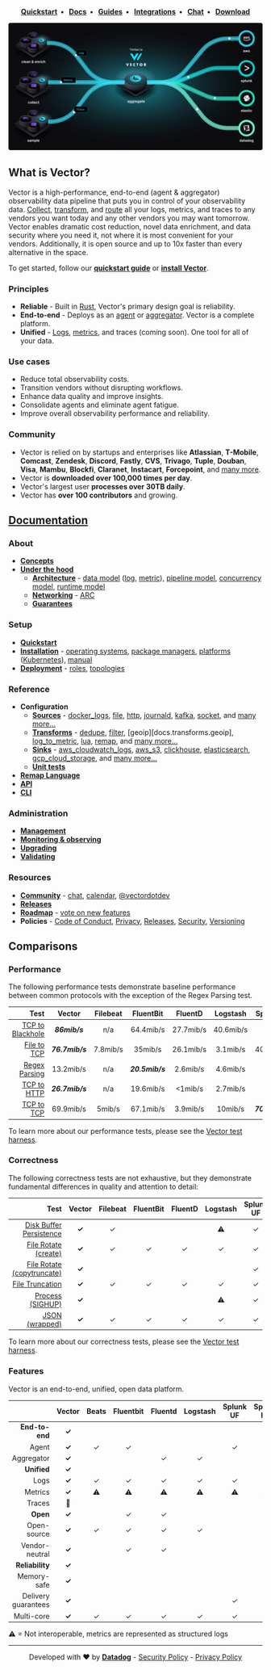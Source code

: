 <p align="center">
  <strong>
    <a href="https://vector.dev/docs/setup/quickstart/">Quickstart<a/>&nbsp;&nbsp;&bull;&nbsp;&nbsp;
    <a href="https://vector.dev/docs/">Docs<a/>&nbsp;&nbsp;&bull;&nbsp;&nbsp;
    <a href="https://vector.dev/guides/">Guides<a/>&nbsp;&nbsp;&bull;&nbsp;&nbsp;
    <a href="https://vector.dev/components/">Integrations<a/>&nbsp;&nbsp;&bull;&nbsp;&nbsp;
    <a href="https://chat.vector.dev">Chat<a/>&nbsp;&nbsp;&bull;&nbsp;&nbsp;
    <a href="https://vector.dev/releases/latest/download/">Download<a/>
  </strong>
</p>
<p align="center">
  <img src="website/static/img/diagram.svg" alt="Vector">
</p>

## What is Vector?

Vector is a high-performance, end-to-end (agent & aggregator) observability data
pipeline that puts you in control of your observability data.
[Collect][docs.sources], [transform][docs.transforms], and [route][docs.sinks]
all your logs, metrics, and traces to any vendors you want today and any other
vendors you may want tomorrow. Vector enables dramatic cost reduction, novel
data enrichment, and data security where you need it, not where it is most
convenient for your vendors. Additionally, it is open source and up to 10x
faster than every alternative in the space.

To get started, follow our [**quickstart guide**][docs.quickstart] or [**install
Vector**][docs.installation].

### Principles

* **Reliable** - Built in [Rust][urls.rust], Vector's primary design goal is reliability.
* **End-to-end** - Deploys as an [agent][docs.roles#agent] or [aggregator][docs.roles#aggregator]. Vector is a complete platform.
* **Unified** - [Logs][docs.data-model.log], [metrics][docs.data-model.metric], and traces (coming soon). One tool for all of your data.

### Use cases

* Reduce total observability costs.
* Transition vendors without disrupting workflows.
* Enhance data quality and improve insights.
* Consolidate agents and eliminate agent fatigue.
* Improve overall observability performance and reliability.

### Community

* Vector is relied on by startups and enterprises like **Atlassian**, **T-Mobile**,
  **Comcast**, **Zendesk**, **Discord**, **Fastly**, **CVS**, **Trivago**,
  **Tuple**, **Douban**, **Visa**, **Mambu**, **Blockfi**, **Claranet**,
  **Instacart**, **Forcepoint**, and [many more][urls.production_users].
* Vector is **downloaded over 100,000 times per day**.
* Vector's largest user **processes over 30TB daily**.
* Vector has **over 100 contributors** and growing.

## [Documentation](https://vector.dev/docs/)

### About

* [**Concepts**][docs.about.concepts]
* [**Under the hood**][docs.about.under-the-hood]
  * [**Architecture**][docs.under-the-hood.architecture] - [data model][docs.architecture.data-model] ([log][docs.data-model.log], [metric][docs.data-model.metric]), [pipeline model][docs.architecture.pipeline-model], [concurrency model][docs.architecture.concurrency-model], [runtime model][docs.architecture.runtime-model]
  * [**Networking**][docs.under-the-hood.networking] - [ARC][docs.networking.adaptive-request-concurrency]
  * [**Guarantees**][docs.under-the-hood.guarantees]

### Setup

* [**Quickstart**][docs.setup.quickstart]
* [**Installation**][docs.setup.installation] - [operating systems][docs.installation.operating_systems], [package managers][docs.installation.package_managers], [platforms][docs.installation.platforms] ([Kubernetes][docs.platforms.kubernetes]), [manual][docs.installation.manual]
* [**Deployment**][docs.deployment] - [roles][docs.deployment.roles], [topologies][docs.deployment.topologies]

### Reference

* **Configuration**
  * [**Sources**][docs.configuration.sources] - [docker_logs][docs.sources.docker_logs], [file][docs.sources.file], [http][docs.sources.http], [journald][docs.sources.journald], [kafka][docs.sources.kafka], [socket][docs.sources.socket], and [many more...][docs.sources]
  * [**Transforms**][docs.configuration.transforms] - [dedupe][docs.transforms.dedupe], [filter][docs.transforms.filter], [geoip][docs.transforms.geoip], [log_to_metric][docs.transforms.log_to_metric], [lua][docs.transforms.lua], [remap][docs.transforms.remap], and [many more...][docs.transforms]
  * [**Sinks**][docs.configuration.sinks] - [aws_cloudwatch_logs][docs.sinks.aws_cloudwatch_logs], [aws_s3][docs.sinks.aws_s3], [clickhouse][docs.sinks.clickhouse], [elasticsearch][docs.sinks.elasticsearch], [gcp_cloud_storage][docs.sinks.gcp_cloud_storage], and [many more...][docs.sinks]
  * [**Unit tests**][docs.configuration.tests]
* [**Remap Language**][docs.reference.vrl]
* [**API**][docs.reference.api]
* [**CLI**][docs.reference.cli]

### Administration

* [**Management**][docs.administration.management]
* [**Monitoring & observing**][docs.administration.monitoring]
* [**Upgrading**][docs.administration.upgrading]
* [**Validating**][docs.administration.validating]

### Resources

* [**Community**][urls.vector_community] - [chat][urls.vector_chat], [calendar][urls.vector_calendar], [@vectordotdev][urls.vector_twitter]
* [**Releases**][urls.vector_releases]
* [**Roadmap**][urls.vector_roadmap] - [vote on new features][urls.vote_feature]
* **Policies** - [Code of Conduct][urls.vector_code_of_conduct], [Privacy][urls.vector_privacy_policy], [Releases][urls.vector_releases_policy], [Security][urls.vector_security_policy], [Versioning][urls.vector_versioning_policy]

## Comparisons

### Performance

The following performance tests demonstrate baseline performance between
common protocols with the exception of the Regex Parsing test.

|                                                                                                               Test |     Vector      | Filebeat |    FluentBit    |  FluentD  | Logstash  |    SplunkUF     | SplunkHF |
|-------------------------------------------------------------------------------------------------------------------:|:---------------:|:--------:|:---------------:|:---------:|:---------:|:---------------:|:--------:|
| [TCP to Blackhole](https://github.com/vectordotdev/vector-test-harness/tree/master/cases/tcp_to_blackhole_performance) |  _**86mib/s**_  |   n/a    |    64.4mib/s    | 27.7mib/s | 40.6mib/s |       n/a       |   n/a    |
|           [File to TCP](https://github.com/vectordotdev/vector-test-harness/tree/master/cases/file_to_tcp_performance) | _**76.7mib/s**_ | 7.8mib/s |     35mib/s     | 26.1mib/s | 3.1mib/s  |    40.1mib/s    | 39mib/s  |
|       [Regex Parsing](https://github.com/vectordotdev/vector-test-harness/tree/master/cases/regex_parsing_performance) |    13.2mib/s    |   n/a    | _**20.5mib/s**_ | 2.6mib/s  | 4.6mib/s  |       n/a       | 7.8mib/s |
|           [TCP to HTTP](https://github.com/vectordotdev/vector-test-harness/tree/master/cases/tcp_to_http_performance) | _**26.7mib/s**_ |   n/a    |    19.6mib/s    |  <1mib/s  | 2.7mib/s  |       n/a       |   n/a    |
|             [TCP to TCP](https://github.com/vectordotdev/vector-test-harness/tree/master/cases/tcp_to_tcp_performance) |    69.9mib/s    |  5mib/s  |    67.1mib/s    | 3.9mib/s  |  10mib/s  | _**70.4mib/s**_ | 7.6mib/s |

To learn more about our performance tests, please see the [Vector test harness][urls.vector_test_harness].

### Correctness

The following correctness tests are not exhaustive, but they demonstrate
fundamental differences in quality and attention to detail:

|                                                                                                                             Test | Vector | Filebeat | FluentBit | FluentD | Logstash | Splunk UF | Splunk HF |
|---------------------------------------------------------------------------------------------------------------------------------:|:------:|:--------:|:---------:|:-------:|:--------:|:---------:|:---------:|
| [Disk Buffer Persistence](https://github.com/vectordotdev/vector-test-harness/tree/master/cases/disk_buffer_persistence_correctness) | **✓**  |    ✓     |           |         |    ⚠     |     ✓     |     ✓     |
|         [File Rotate (create)](https://github.com/vectordotdev/vector-test-harness/tree/master/cases/file_rotate_create_correctness) | **✓**  |    ✓     |     ✓     |    ✓    |    ✓     |     ✓     |     ✓     |
| [File Rotate (copytruncate)](https://github.com/vectordotdev/vector-test-harness/tree/master/cases/file_rotate_truncate_correctness) | **✓**  |          |           |         |          |     ✓     |     ✓     |
|                   [File Truncation](https://github.com/vectordotdev/vector-test-harness/tree/master/cases/file_truncate_correctness) | **✓**  |    ✓     |     ✓     |    ✓    |    ✓     |     ✓     |     ✓     |
|                         [Process (SIGHUP)](https://github.com/vectordotdev/vector-test-harness/tree/master/cases/sighup_correctness) | **✓**  |          |           |         |    ⚠     |     ✓     |     ✓     |
|                     [JSON (wrapped)](https://github.com/vectordotdev/vector-test-harness/tree/master/cases/wrapped_json_correctness) | **✓**  |    ✓     |     ✓     |    ✓    |    ✓     |     ✓     |     ✓     |

To learn more about our correctness tests, please see the [Vector test harness][urls.vector_test_harness].

### Features

Vector is an end-to-end, unified, open data platform.

|                     | **Vector** | Beats | Fluentbit | Fluentd | Logstash | Splunk UF | Splunk HF | Telegraf |
|--------------------:|:----------:|:-----:|:---------:|:-------:|:--------:|:---------:|:---------:|:--------:|
|      **End-to-end** |   **✓**    |       |           |         |          |           |           |     ✓    |
|               Agent |   **✓**    |   ✓   |     ✓     |         |          |     ✓     |           |     ✓    |
|          Aggregator |   **✓**    |       |           |    ✓    |    ✓     |           |     ✓     |     ✓    |
|         **Unified** |   **✓**    |       |           |         |          |           |           |     ✓    |
|                Logs |   **✓**    |   ✓   |     ✓     |    ✓    |    ✓     |     ✓     |     ✓     |     ✓    |
|             Metrics |   **✓**    |   ⚠   |     ⚠     |    ⚠    |    ⚠     |     ⚠     |     ⚠     |     ✓    |
|              Traces |     🚧     |       |           |         |          |           |           |          |
|            **Open** |   **✓**    |       |     ✓     |    ✓    |          |           |           |     ✓    |
|         Open-source |   **✓**    |   ✓   |     ✓     |    ✓    |    ✓     |           |           |     ✓    |
|      Vendor-neutral |   **✓**    |       |     ✓     |    ✓    |          |           |           |     ✓    |
|     **Reliability** |   **✓**    |       |           |         |          |           |           |     ✓    |
|         Memory-safe |   **✓**    |       |           |         |          |           |           |     ✓    |
| Delivery guarantees |   **✓**    |       |           |         |          |     ✓     |     ✓     |     ✓    |
|          Multi-core |   **✓**    |   ✓   |     ✓     |    ✓    |    ✓     |     ✓     |     ✓     |     ✓    |


⚠ = Not interoperable, metrics are represented as structured logs

---

<p align="center">
  Developed with ❤️ by <strong><a href="https://datadoghq.com">Datadog</a></strong> - <a href="https://github.com/vectordotdev/vector/security/policy">Security Policy</a> - <a href="https://github.com/vectordotdev/vector/blob/master/PRIVACY.md">Privacy Policy</a>
</p>

[docs.about.concepts]: https://vector.dev/docs/about/concepts/
[docs.about.under-the-hood]: https://vector.dev/docs/about/under-the-hood/
[docs.administration.monitoring]: https://vector.dev/docs/administration/monitoring/
[docs.administration.management]: https://vector.dev/docs/administration/management/
[docs.administration.upgrading]: https://vector.dev/docs/administration/upgrading/
[docs.administration.validating]: https://vector.dev/docs/administration/validating/
[docs.architecture.concurrency-model]: https://vector.dev/docs/about/under-the-hood/architecture/concurrency-model/
[docs.architecture.data-model]: https://vector.dev/docs/about/under-the-hood/architecture/data-model/
[docs.architecture.pipeline-model]: https://vector.dev/docs/about/under-the-hood/architecture/pipeline-model/
[docs.architecture.runtime-model]: https://vector.dev/docs/about/under-the-hood/architecture/runtime-model/
[docs.configuration.sinks]: https://vector.dev/docs/reference/configuration/sinks/
[docs.configuration.sources]: https://vector.dev/docs/reference/configuration/sources/
[docs.configuration.tests]: https://vector.dev/docs/reference/configuration/tests/
[docs.configuration.transforms]: https://vector.dev/docs/reference/configuration/transforms/
[docs.data-model.log]: https://vector.dev/docs/about/under-the-hood/architecture/data-model/log/
[docs.data-model.metric]: https://vector.dev/docs/about/under-the-hood/architecture/data-model/metric/
[docs.deployment.roles]: https://vector.dev/docs/setup/deployment/roles/
[docs.deployment.topologies]: https://vector.dev/docs/setup/deployment/topologies/
[docs.deployment]: https://vector.dev/docs/setup/deployment/
[docs.installation.manual]: https://vector.dev/docs/setup/installation/manual/
[docs.installation.operating_systems]: https://vector.dev/docs/setup/installation/operating-systems/
[docs.installation.package_managers]: https://vector.dev/docs/setup/installation/package-managers/
[docs.installation.platforms]: https://vector.dev/docs/setup/installation/platforms/
[docs.installation]: https://vector.dev/docs/setup/installation/
[docs.networking.adaptive-request-concurrency]: https://vector.dev/docs/about/under-the-hood/networking/arc/
[docs.platforms.kubernetes]: https://vector.dev/docs/setup/installation/platforms/kubernetes/
[docs.quickstart]: https://vector.dev/docs/setup/quickstart/
[docs.reference.api]: https://vector.dev/docs/reference/api/
[docs.reference.cli]: https://vector.dev/docs/reference/cli/
[docs.reference.vrl]: https://vector.dev/docs/reference/vrl/
[docs.roles#agent]: https://vector.dev/docs/setup/deployment/roles/#agent
[docs.roles#aggregator]: https://vector.dev/docs/setup/deployment/roles/#aggregator
[docs.setup.installation]: https://vector.dev/docs/setup/installation/
[docs.setup.quickstart]: https://vector.dev/docs/setup/quickstart/
[docs.sinks.aws_cloudwatch_logs]: https://vector.dev/docs/reference/configuration/sinks/aws_cloudwatch_logs/
[docs.sinks.aws_s3]: https://vector.dev/docs/reference/configuration/sinks/aws_s3/
[docs.sinks.clickhouse]: https://vector.dev/docs/reference/configuration/sinks/clickhouse/
[docs.sinks.elasticsearch]: https://vector.dev/docs/reference/configuration/sinks/elasticsearch/
[docs.sinks.gcp_cloud_storage]: https://vector.dev/docs/reference/configuration/sinks/gcp_cloud_storage/
[docs.sinks]: https://vector.dev/docs/reference/configuration/sinks/
[docs.sources.docker_logs]: https://vector.dev/docs/reference/configuration/sources/docker_logs/
[docs.sources.file]: https://vector.dev/docs/reference/configuration/sources/file/
[docs.sources.http]: https://vector.dev/docs/reference/configuration/sources/http/
[docs.sources.journald]: https://vector.dev/docs/reference/configuration/sources/journald/
[docs.sources.kafka]: https://vector.dev/docs/reference/configuration/sources/kafka/
[docs.sources.socket]: https://vector.dev/docs/reference/configuration/sources/socket/
[docs.sources]: https://vector.dev/docs/reference/configuration/sources/
[docs.transforms.dedupe]: https://vector.dev/docs/reference/configuration/transforms/dedupe/
[docs.transforms.filter]: https://vector.dev/docs/reference/configuration/transforms/filter/
[docs.transforms.log_to_metric]: https://vector.dev/docs/reference/configuration/transforms/log_to_metric/
[docs.transforms.lua]: https://vector.dev/docs/reference/configuration/transforms/lua/
[docs.transforms.remap]: https://vector.dev/docs/reference/configuration/transforms/remap/
[docs.transforms]: https://vector.dev/docs/reference/configuration/transforms/
[docs.under-the-hood.architecture]: https://vector.dev/docs/about/under-the-hood/architecture/
[docs.under-the-hood.guarantees]: https://vector.dev/docs/about/under-the-hood/guarantees/
[docs.under-the-hood.networking]: https://vector.dev/docs/about/under-the-hood/networking/
[urls.production_users]: https://github.com/vectordotdev/vector/issues/790
[urls.rust]: https://www.rust-lang.org/
[urls.vector_calendar]: https://calendar.vector.dev
[urls.vector_chat]: https://chat.vector.dev
[urls.vector_code_of_conduct]: https://github.com/vectordotdev/vector/blob/master/CODE_OF_CONDUCT.md
[urls.vector_community]: https://vector.dev/community/
[urls.vector_privacy_policy]: https://github.com/vectordotdev/vector/blob/master/PRIVACY.md
[urls.vector_release_policy]: https://github.com/vectordotdev/vector/blob/master/RELEASING.md
[urls.vector_releases]: https://vector.dev/releases/
[urls.vector_releases_policy]: https://github.com/vectordotdev/vector/blob/master/RELEASES.md
[urls.vector_roadmap]: https://roadmap.vector.dev
[urls.vector_security_policy]: https://github.com/vectordotdev/vector/security/policy
[urls.vector_test_harness]: https://github.com/vectordotdev/vector-test-harness/
[urls.vector_twitter]: https://twitter.com/vectordotdev
[urls.vector_versioning_policy]: https://github.com/vectordotdev/vector/blob/master/VERSIONING.md
[urls.vote_feature]: https://github.com/vectordotdev/vector/issues?q=is%3Aissue+is%3Aopen+sort%3Areactions-%2B1-desc+label%3A%22type%3A+feature%22


